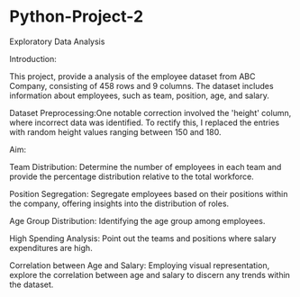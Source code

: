 # Python-Project-2

Exploratory Data Analysis

Introduction:

This project,  provide a analysis of the employee dataset from ABC Company, consisting of 458 rows and 9 columns. The dataset includes information about employees, such as team, position, age, and salary. 

Dataset Preprocessing:One notable correction involved the 'height' column, where incorrect data was identified. To rectify this, I replaced the entries with random height values ranging between 150 and 180.

Aim:

Team Distribution: Determine the number of employees in each team and provide the percentage distribution relative to the total workforce.

Position Segregation: Segregate employees based on their positions within the company, offering insights into the distribution of roles.

Age Group Distribution: Identifying the age group among employees.

High Spending Analysis: Point out the teams and positions where salary expenditures are high.

Correlation between Age and Salary: Employing visual representation, explore the correlation between age and salary to discern any trends within the dataset.

